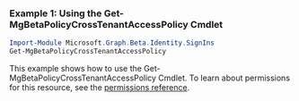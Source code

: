 ### Example 1: Using the Get-MgBetaPolicyCrossTenantAccessPolicy Cmdlet
```powershell
Import-Module Microsoft.Graph.Beta.Identity.SignIns
Get-MgBetaPolicyCrossTenantAccessPolicy
```
This example shows how to use the Get-MgBetaPolicyCrossTenantAccessPolicy Cmdlet.
To learn about permissions for this resource, see the [permissions reference](/graph/permissions-reference).
